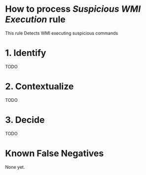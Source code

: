# How to process *Suspicious WMI Execution* rule
This rule Detects WMI executing suspicious commands

# 1. Identify
TODO

# 2. Contextualize
TODO

# 3. Decide
TODO

# Known False Negatives
None yet.
